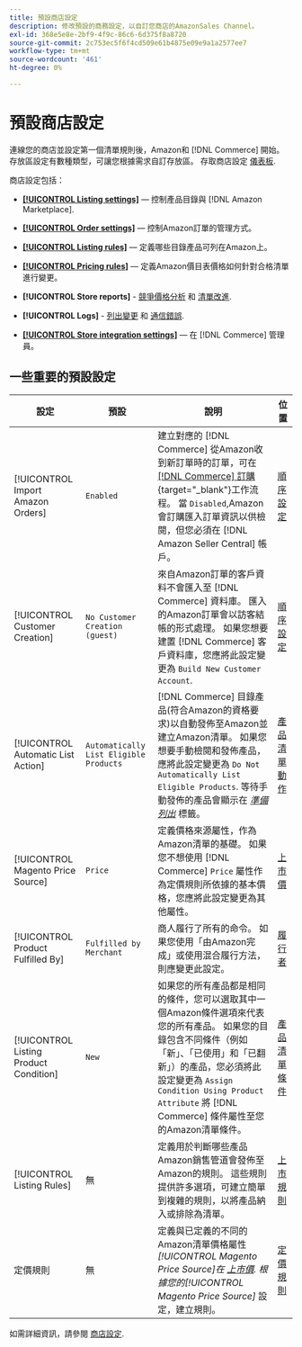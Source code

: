 ```yaml
---
title: 預設商店設定
description: 修改預設的商務設定，以自訂您商店的AmazonSales Channel。
exl-id: 368e5e8e-2bf9-4f9c-86c6-6d375f8a8720
source-git-commit: 2c753ec5f6f4cd509e61b4875e09e9a1a2577ee7
workflow-type: tm+mt
source-wordcount: '461'
ht-degree: 0%

---
```


# 預設商店設定

連線您的商店並設定第一個清單規則後，Amazon和 [!DNL Commerce] 開始。 存放區設定有數種類型，可讓您根據需求自訂存放區。 存取商店設定 [儀表板](./amazon-store-dashboard.md).

商店設定包括：

- [**[!UICONTROL Listing settings]**](./listing-settings.md)  — 控制產品目錄與 [!DNL Amazon Marketplace].

- [**[!UICONTROL Order settings]**](./order-settings.md)  — 控制Amazon訂單的管理方式。

- [**[!UICONTROL Listing rules]**](./listing-rules.md)  — 定義哪些目錄產品可列在Amazon上。

- [**[!UICONTROL Pricing rules]**](./pricing-products.md)  — 定義Amazon價目表價格如何針對合格清單進行變更。

- **[!UICONTROL Store reports]** - [競爭價格分析](./competitive-price-analysis.md) 和 [清單改進](./listing-improvements.md).

- **[!UICONTROL Logs]** - [列出變更](./listing-changes-log.md) 和 [通信錯誤](./communication-errors-log.md).

- [**[!UICONTROL Store integration settings]**](./store-integration-settings.md)  — 在 [!DNL Commerce] 管理員。

## 一些重要的預設設定

| 設定 | 預設 | 說明 | 位置 |
|--- |--- |--- |--- |
| [!UICONTROL Import Amazon Orders] | `Enabled` | 建立對應的 [!DNL Commerce] 從Amazon收到新訂單時的訂單，可在 [[!DNL Commerce] 訂購](https://docs.magento.com/user-guide/sales/orders.html){target=&quot;_blank&quot;}工作流程。 當 `Disabled`,Amazon會訂購匯入訂單資訊以供檢閱，但您必須在 [!DNL Amazon Seller Central] 帳戶。 | [順序設定](./order-settings.md) |
| [!UICONTROL Customer Creation] | `No Customer Creation (guest)` | 來自Amazon訂單的客戶資料不會匯入至 [!DNL Commerce] 資料庫。 匯入的Amazon訂單會以訪客結帳的形式處理。 如果您想要建置 [!DNL Commerce] 客戶資料庫，您應將此設定變更為 `Build New Customer Account`. | [順序設定](./order-settings.md) |
| [!UICONTROL Automatic List Action] | `Automatically List Eligible Products` | [!DNL Commerce] 目錄產品(符合Amazon的資格要求)以自動發佈至Amazon並建立Amazon清單。 如果您想要手動檢閱和發佈產品，應將此設定變更為 `Do Not Automatically List Eligible Products`. 等待手動發佈的產品會顯示在 [_準備列出_](./ready-to-list.md) 標籤。 | [產品清單動作](./product-listing-actions.md) |
| [!UICONTROL Magento Price Source] | `Price` | 定義價格來源屬性，作為Amazon清單的基礎。 如果您不想使用 [!DNL Commerce] `Price` 屬性作為定價規則所依據的基本價格，您應將此設定變更為其他屬性。 | [上市價](./listing-price.md) |
| [!UICONTROL Product Fulfilled By] | `Fulfilled by Merchant` | 商人履行了所有的命令。 如果您使用「由Amazon完成」或使用混合履行方法，則應變更此設定。 | [履行者](./listing-price.md) |
| [!UICONTROL Listing Product Condition] | `New` | 如果您的所有產品都是相同的條件，您可以選取其中一個Amazon條件選項來代表您的所有產品。 如果您的目錄包含不同條件（例如「新」、「已使用」和「已翻新」）的產品，您必須將此設定變更為 `Assign Condition Using Product Attribute` 將 [!DNL Commerce] 條件屬性至您的Amazon清單條件。 | [產品清單條件](./product-listing-condition.md) |
| [!UICONTROL Listing Rules] | 無 | 定義用於判斷哪些產品Amazon銷售管道會發佈至Amazon的規則。 這些規則提供許多選項，可建立簡單到複雜的規則，以將產品納入或排除為清單。 | [上市規則](./listing-rules.md) |
| 定價規則 | 無 | 定義與已定義的不同的Amazon清單價格屬性 _[!UICONTROL Magento Price Source]_在 [上市價](./listing-price.md). 根據您的_[!UICONTROL Magento Price Source]_ 設定，建立規則。 | [定價規則](./pricing-products.md) |

如需詳細資訊，請參閱 [商店設定](./ob-store-review.md).
